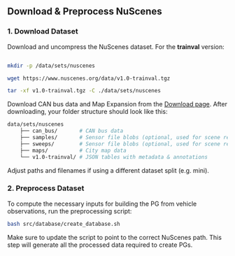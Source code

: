 ## Download & Preprocess NuScenes 

### 1. Download Dataset

Download and uncompress the NuScenes dataset. For the __trainval__ version:

```bash

mkdir -p /data/sets/nuscenes

wget https://www.nuscenes.org/data/v1.0-trainval.tgz

tar -xf v1.0-trainval.tgz -C ./data/sets/nuscenes
```
    
Download CAN bus data and Map Expansion from the [Download page](https://github.com/nutonomy/nuscenes-devkit). After downloading, your folder structure should look like this:

```bash
data/sets/nuscenes
    ├── can_bus/       # CAN bus data
    ├── samples/       # Sensor file blobs (optional, used for scene rendering)
    ├── sweeps/        # Sensor file blobs (optional, used for scene rendering)
    ├── maps/          # City map data
    └── v1.0-trainval/ # JSON tables with metadata & annotations

```    
Adjust paths and filenames if using a different dataset split (e.g. mini). 
    
    
    
### 2. Preprocess Dataset
To compute the necessary inputs for building the PG from vehicle observations, run the preprocessing script:
```bash
bash src/database/create_database.sh
```
Make sure to update the script to point to the correct NuScenes path.
This step will generate all the processed data required to create PGs.

